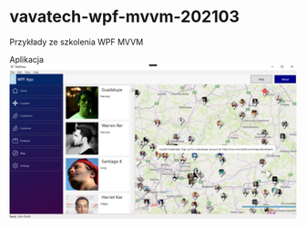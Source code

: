 # vavatech-wpf-mvvm-202103
Przykłady ze szkolenia WPF MVVM


Aplikacja
![alt text](https://github.com/sulmar/vavatech-wpf-mvvm-202103/blob/master/src/Vavatech.Shop/Vavatech.Shop.WpfClient/Assets/screenshot.png "Logo Title Text 1")

